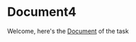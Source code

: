 # Document4

Welcome, here's the [Document](https://github.com/oAmadu/Document4/blob/f1f31564c3564862a687307bcd48edd01259b712/%D9%85%D8%B3%D8%AA%D9%86%D8%AF%20%D8%A7%D9%84%D9%85%D9%86%D8%AA%D8%AC%20%D8%A7%D9%84%D8%B5%D9%86%D8%A7%D8%B9%D9%8A.pdf) of the task
